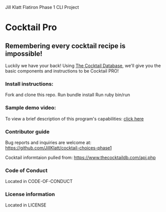 
Jill Klatt Flatiron Phase 1 CLI Project
# Cocktail Pro

 
## Remembering every cocktail recipe is impossible! 
Luckily we have your back! 
Using [The Cocktail Database](https://www.thecocktaildb.com/api.php), we'll give you the basic components and instructions to be Cocktail PRO!
 
### Install instructions:
Fork and clone this repo.
Run bundle install
Run ruby bin/run

### Sample demo video:
To view a brief description of this program's capabilities: [click here](https://youtu.be/jFXoouM2N4o)
 
### Contributor guide
Bug reports and inquiries are welcome at: https://github.com/JillKlatt/cocktail-choices-phase1

Cocktail informtaion pulled from: https://www.thecocktaildb.com/api.php

### Code of Conduct
Located in CODE-OF-CONDUCT

### License information
Located in LICENSE